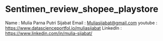 # Sentimen_review_shopee_playstore

Name : Mulia Parna Putri Sijabat
Email : Muliasijabat@gmail.com
youtube : https://www.datascienceportfol.io/muliasijabat
Linkedln : https://www.linkedin.com/in/mulia-sijabat/

